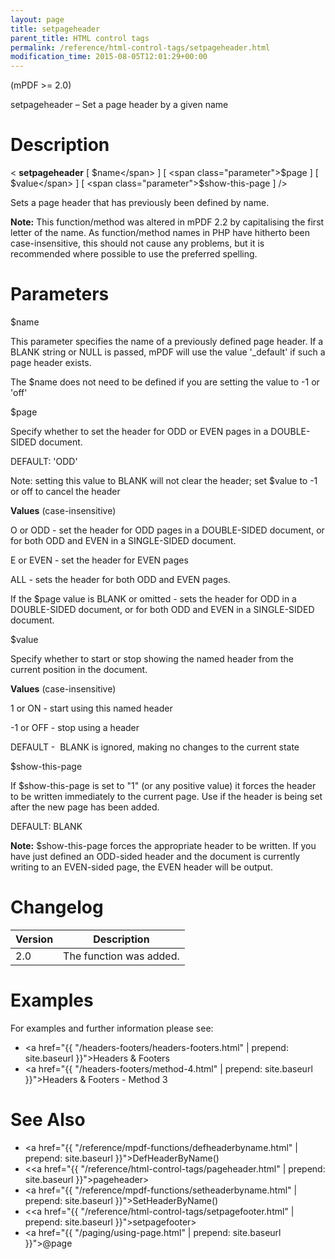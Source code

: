 ```yaml
---
layout: page
title: setpageheader
parent_title: HTML control tags
permalink: /reference/html-control-tags/setpageheader.html
modification_time: 2015-08-05T12:01:29+00:00
---
```


(mPDF >= 2.0)

setpageheader – Set a page header by a given name

# Description

&lt; **setpageheader** 
[ <span class="parameter">$name</span> ] 
[ <span class="parameter">$page</span> ] 
[ <span class="parameter">$value</span> ] 
[ <span class="parameter">$show-this-page</span> ] /&gt;

Sets a page header that has previously been defined by name.

<div class="alert alert-info" role="alert">
    <strong>Note:</strong> This function/method was altered in mPDF 2.2 by 
    capitalising the first letter of the name. As function/method names in PHP have hitherto been case-insensitive, 
    this should not cause any problems, but it is recommended where possible to use the preferred spelling.
</div>

# Parameters

<span class="parameter">$name</span>

This parameter specifies the name of a previously defined page header. If a <span class="smallblock">BLANK</span> 
string or <span class="smallblock">NULL</span> is passed, mPDF will use the value '_default' if such a page header 
exists.

The <span class="parameter">$name</span> does not need to be defined if you are setting the value to -1 or 'off'

<span class="parameter">$page</span>

Specify whether to set the header for <span class="smallblock">ODD</span> or <span class="smallblock">EVEN</span> 
pages in a <span class="smallblock">DOUBLE-SIDED</span> document.

<span class="smallblock">DEFAULT</span>: 'ODD'

Note: setting this value to <span class="smallblock">BLANK</span> will not clear the header; set 
<span class="parameter">$value</span> to -1 or off to cancel the header

**Values** (case-insensitive)

O or ODD - set the header for <span class="smallblock">ODD</span> pages in a <span class="smallblock">DOUBLE-SIDED</span> 
document, or for both <span class="smallblock">ODD</span> and <span class="smallblock">EVEN</span> in a 
<span class="smallblock">SINGLE-SIDED</span> document.

E or EVEN - set the header for <span class="smallblock">EVEN</span> pages

ALL - sets the header for both <span class="smallblock">ODD</span> and <span class="smallblock">EVEN</span> pages.

If the <span class="parameter">$page</span> value is <span class="smallblock">BLANK</span> or omitted - sets the 
header for <span class="smallblock">ODD</span> in a <span class="smallblock">DOUBLE-SIDED</span> document, or for
both <span class="smallblock">ODD</span> and <span class="smallblock">EVEN</span> in a 
<span class="smallblock">SINGLE-SIDED</span> document.

<span class="parameter">$value</span>

Specify whether to start or stop showing the named header from the current position in the document.

<span class="smallblock">

</span>

**Values** (case-insensitive)

1 or ON - start using this named header

-1 or OFF - stop using a header

<span class="smallblock">DEFAULT</span> -  <span class="smallblock">BLANK</span> is ignored, making no changes to the 
current state

<span class="parameter">$show-this-page</span>

If <span class="parameter">$show-this-page</span> is set to "1" (or any positive value) it forces the header to be 
written immediately to the current page. Use if the header is being set after the new page has been added.

<span class="smallblock">DEFAULT</span>: <span class="smallblock">BLANK</span>

<div class="alert alert-info" role="alert">
    <strong>Note:</strong> <span class="parameter">$show-this-page</span> forces the appropriate header to be written.
    If you have just defined an <span class="smallblock">ODD</span>-sided header and the document is currently writing 
    to an <span class="smallblock">EVEN</span>-sided page, the <span class="smallblock">EVEN</span> 
    header will be output.
</div>

# Changelog

<table class="table"> <thead>
<tr> <th>Version</th><th>Description</th> </tr>
</thead> <tbody>
<tr>
<td>2.0</td>
<td>The function was added.</td>
</tr>
</tbody> </table>

# Examples

For examples and further information please see:

- <a href="{{ "/headers-footers/headers-footers.html" | prepend: site.baseurl }}">Headers &amp; Footers</a>
- <a href="{{ "/headers-footers/method-4.html" | prepend: site.baseurl }}">Headers &amp; Footers - Method 3</a>

# See Also

- <a href="{{ "/reference/mpdf-functions/defheaderbyname.html" | prepend: site.baseurl }}">DefHeaderByName()</a>
- &lt;<a href="{{ "/reference/html-control-tags/pageheader.html" | prepend: site.baseurl }}">pageheader</a>&gt;
- <a href="{{ "/reference/mpdf-functions/setheaderbyname.html" | prepend: site.baseurl }}">SetHeaderByName()</a>
- &lt;<a href="{{ "/reference/html-control-tags/setpagefooter.html" | prepend: site.baseurl }}">setpagefooter</a>&gt;
- <a href="{{ "/paging/using-page.html" | prepend: site.baseurl }}">@page</a>

